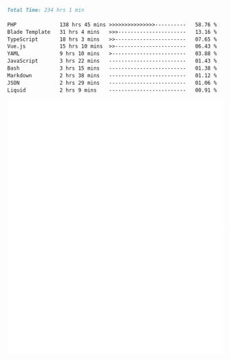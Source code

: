 <!--START_SECTION:waka-->

```markdown
Total Time: 234 hrs 1 min

PHP              138 hrs 45 mins >>>>>>>>>>>>>>>----------   58.76 %
Blade Template   31 hrs 4 mins   >>>----------------------   13.16 %
TypeScript       18 hrs 3 mins   >>-----------------------   07.65 %
Vue.js           15 hrs 10 mins  >>-----------------------   06.43 %
YAML             9 hrs 10 mins   >------------------------   03.88 %
JavaScript       3 hrs 22 mins   -------------------------   01.43 %
Bash             3 hrs 15 mins   -------------------------   01.38 %
Markdown         2 hrs 38 mins   -------------------------   01.12 %
JSON             2 hrs 29 mins   -------------------------   01.06 %
Liquid           2 hrs 9 mins    -------------------------   00.91 %
```

<!--END_SECTION:waka-->
<p align="center">
    <img src="https://raw.githubusercontent.com/rjp2525/rjp2525/output/generated/overview.svg">
    <img src="https://raw.githubusercontent.com/rjp2525/rjp2525/output/generated/languages.svg">
</p>
